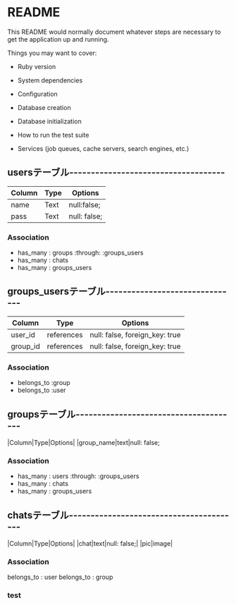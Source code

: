 # README

This README would normally document whatever steps are necessary to get the
application up and running.

Things you may want to cover:

* Ruby version

* System dependencies

* Configuration

* Database creation

* Database initialization

* How to run the test suite

* Services (job queues, cache servers, search engines, etc.)


## usersテーブル------------------------------------
|Column|Type|Options|
|------|----|-------|
|name|Text|null:false;|
|pass|Text|null: false;|
### Association
- has_many : groups :through: :groups_users
- has_many : chats
- has_many : groups_users

## groups_usersテーブル-------------------------------
|Column|Type|Options|
|------|----|-------|
|user_id|references|null: false, foreign_key: true|
|group_id|references|null: false, foreign_key: true|
### Association
- belongs_to :group
- belongs_to :user

## groupsテーブル--------------------------------------
|Column|Type|Options|
|group_name|text|null: false;
### Association
- has_many : users :through: :groups_users
- has_many : chats
- has_many : groups_users

## chatsテーブル----------------------------------------
|Column|Type|Options|
|chat|text|null: false;|
|pic|image|
### Association
belongs_to : user
belongs_to : group

### test